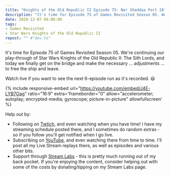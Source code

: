 ```yaml
---
title: "Knights of the Old Republic II Episode 75: Nar Shaddaa Part 28"
description: "It's time for Episode 75 of Games Revisited Season 05. We're continuing our play-through of Star Wars Knights of the Old Republic II: The Sith Lords, and today we finally get on the bridge and make the necessary &hellip; adjustments &hellip; to free the ship and leave."
date: 2020-12-07 06:00:00
tags:
- Games Revisited
- Star Wars Knights of the Old Republic II
repost: "" #"dev.to"
---
```


It's time for Episode 75 of Games Revisited Season 05. We're continuing our play-through of Star Wars Knights of the Old Republic II: The Sith Lords, and today we finally get on the bridge and make the necessary &hellip; adjustments &hellip; to free the ship and leave.

Watch live if you want to see the next 6-episode run as it's recorded. :smiley:
<!--more-->

{% include responsive-embed url="https://youtube.com/embed/J4E-LYB7Oag" ratio="16:9" extra='frameborder="0" allow="accelerometer; autoplay; encrypted-media; gyroscope; picture-in-picture" allowfullscreen' %}

Help out by:
 * Following on [Twtich](https://twitch.tv/AnonJr_Live), and even watching when you have time! I have my streaming schedule posted there, and I sometimes do random extras - so if you follow you'll get notified when I go live.
 * Subscribing on [YouTube](http://www.youtube.com/channel/UCXafqhKHbkSUIrq0LAuu0tw), and even watching there from time to time. I'll post all my Live Stream replays there, as well as episodes and various other bits.
 * Support through [Stream Labs](https://streamlabs.com/anonjr_live) - this is pretty much running out of my back pocket. If you're enjoying the content, consider helping out with some of the costs by donating/tipping on my Stream Labs page.